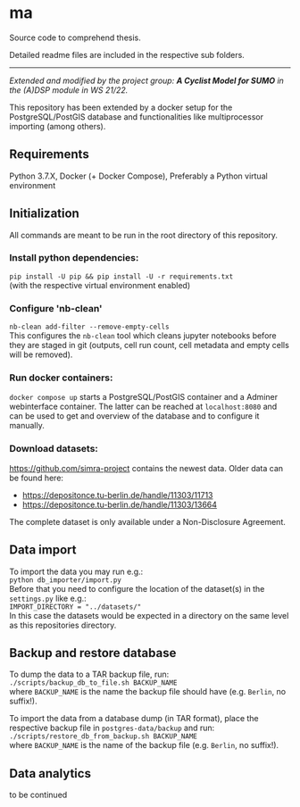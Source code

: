 # ma
Source code to comprehend thesis.

Detailed readme files are included in the respective sub folders.

-----

*Extended and modified by the project group: **A Cyclist Model for SUMO** in the (A)DSP module in WS 21/22.*

This repository has been extended by a docker setup for the PostgreSQL/PostGIS database and functionalities like multiprocessor importing (among others).

## Requirements
Python 3.7.X, Docker (+ Docker Compose), Preferably a Python virtual environment

## Initialization
All commands are meant to be run in the root directory of this repository.

### Install python dependencies:
```pip install -U pip && pip install -U -r requirements.txt```  
(with the respective virtual environment enabled)

### Configure 'nb-clean'
```nb-clean add-filter --remove-empty-cells```  
This configures the `nb-clean` tool which cleans jupyter notebooks before they are staged in git (outputs, cell run count, cell metadata and empty cells will be removed).

### Run docker containers:  
`docker compose up` starts a PostgreSQL/PostGIS container and a Adminer webinterface container. The latter can be reached at `localhost:8080` and can be used to get and overview of the database and to configure it manually.

### Download datasets:
https://github.com/simra-project contains the newest data.
Older data can be found here:
* https://depositonce.tu-berlin.de/handle/11303/11713
* https://depositonce.tu-berlin.de/handle/11303/13664

The complete dataset is only available under a Non-Disclosure Agreement.

## Data import
To import the data you may run e.g.:  
```python db_importer/import.py```  
Before that you need to configure the location of the dataset(s) in the `settings.py` like e.g.:  
```IMPORT_DIRECTORY = "../datasets/"```  
In this case the datasets would be expected in a directory on the same level as this repositories directory.

## Backup and restore database
To dump the data to a TAR backup file, run:
```./scripts/backup_db_to_file.sh BACKUP_NAME```  
where `BACKUP_NAME` is the name the backup file should have (e.g. `Berlin`, no suffix!).

To import the data from a database dump (in TAR format), place the respective backup file in `postgres-data/backup` and run:  
```./scripts/restore_db_from_backup.sh BACKUP_NAME```  
where `BACKUP_NAME` is the name of the backup file (e.g. `Berlin`, no suffix!).

## Data analytics
to be continued